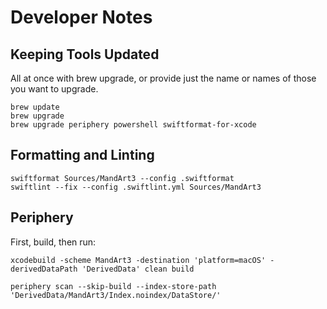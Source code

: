 # Developer Notes

## Keeping Tools Updated

All at once with brew upgrade, or provide just the name or names of those you want to upgrade.

```shell
brew update
brew upgrade
brew upgrade periphery powershell swiftformat-for-xcode
```

## Formatting and Linting

```
swiftformat Sources/MandArt3 --config .swiftformat
swiftlint --fix --config .swiftlint.yml Sources/MandArt3
```

## Periphery

First, build, then run:

```
xcodebuild -scheme MandArt3 -destination 'platform=macOS' -derivedDataPath 'DerivedData' clean build

periphery scan --skip-build --index-store-path 'DerivedData/MandArt3/Index.noindex/DataStore/'
```


